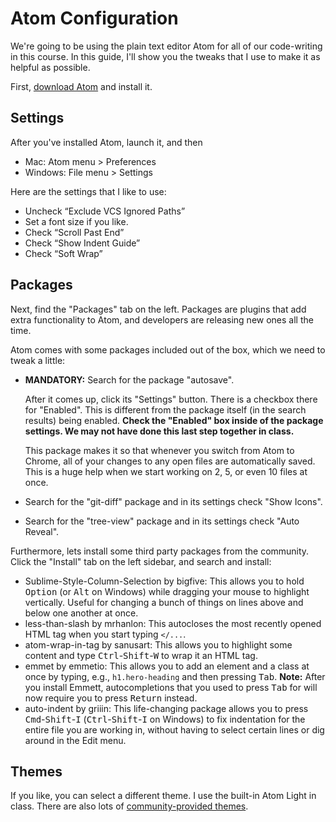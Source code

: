 # Atom Configuration

We're going to be using the plain text editor Atom for all of our code-writing in this course. In this guide, I'll show you the tweaks that I use to make it as helpful as possible.

First, [download Atom](https://atom.io/) and install it.

## Settings

After you've installed Atom, launch it, and then

 - Mac: Atom menu > Preferences
 - Windows: File menu > Settings
 
Here are the settings that I like to use:

 - Uncheck “Exclude VCS Ignored Paths”
 - Set a font size if you like.
 - Check “Scroll Past End”
 - Check “Show Indent Guide”
 - Check “Soft Wrap”
	
## Packages

Next, find the "Packages" tab on the left. Packages are plugins that add extra functionality to Atom, and developers are releasing new ones all the time.

Atom comes with some packages included out of the box, which we need to tweak a little:

 - **MANDATORY:** Search for the package "autosave".
 
     After it comes up, click its "Settings" button. There is a checkbox there for "Enabled". This is different from the package itself (in the search results) being enabled. **Check the "Enabled" box inside of the package settings. We may not have done this last step together in class.**
     
     This package makes it so that whenever you switch from Atom to Chrome, all of your changes to any open files are automatically saved. This is a huge help when we start working on 2, 5, or even 10 files at once.

 - Search for the "git-diff" package and in its settings check "Show Icons".
 - Search for the "tree-view" package and in its settings check "Auto Reveal".

Furthermore, lets install some third party packages from the community. Click the "Install" tab on the left sidebar, and search and install:

 - Sublime-Style-Column-Selection by bigfive: This allows you to hold <kbd>Option</kbd> (or <kbd>Alt</kbd> on Windows) while dragging your mouse to highlight vertically. Useful for changing a bunch of things on lines above and below one another at once.
 - less-than-slash by mrhanlon: This autocloses the most recently opened HTML tag when you start typing `</...`.
 - atom-wrap-in-tag by sanusart: This allows you to highlight some content and type <kbd>Ctrl</kbd>-<kbd>Shift</kbd>-<kbd>W</kbd> to wrap it an HTML tag.
 - emmet by emmetio: This allows you to add an element and a class at once by typing, e.g., `h1.hero-heading` and then pressing <kbd>Tab</kbd>. **Note:** After you install Emmett, autocompletions that you used to press <kbd>Tab</kbd> for will now require you to press <kbd>Return</kbd> instead.
 - auto-indent by griiin: This life-changing package allows you to press <kbd>Cmd</kbd>-<kbd>Shift</kbd>-<kbd>I</kbd> (<kbd>Ctrl</kbd>-<kbd>Shift</kbd>-<kbd>I</kbd> on Windows) to fix indentation for the entire file you are working in, without having to select certain lines or dig around in the Edit menu.
  
## Themes

If you like, you can select a different theme. I use the built-in Atom Light in class. There are also lots of [community-provided themes](https://atom.io/themes/list?direction=desc&sort=downloads).
